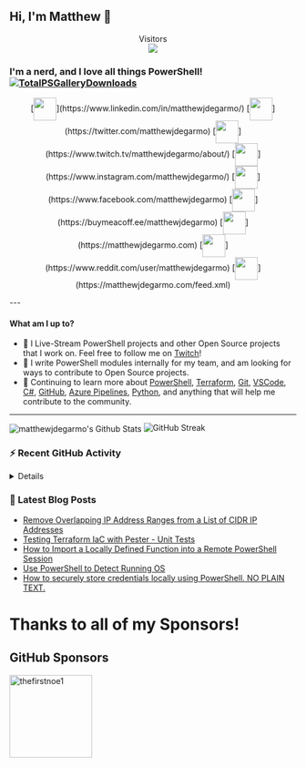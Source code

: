 ## Hi, I'm Matthew 👋 
<p align="center"> 
  Visitors<br>
  <img src="https://profile-counter.glitch.me/matthewjdegarmo/count.svg" />
</p>

### I'm a nerd, and I love all things PowerShell! [![TotalPSGalleryDownloads](https://img.shields.io/badge/Total%20PSGallery%20Downloads-~1,479-green)](https://www.powershellgallery.com/profiles/matthewjdegarmo)
<p align="center">
[<img align="center" height="40" src="https://img.icons8.com/color/144/000000/linkedin.png"/>](https://www.linkedin.com/in/matthewjdegarmo/)
[<img align="center" height="40" src="https://img.icons8.com/fluent/144/000000/twitter.png"/>](https://twitter.com/matthewjdegarmo)
[<img align="center" height="40" src="https://img.icons8.com/color/144/000000/twitch.png"/>](https://www.twitch.tv/matthewjdegarmo/about/)
[<img align="center" height="40" src="https://img.icons8.com/fluent/144/000000/instagram-new.png"/>](https://www.instagram.com/matthewjdegarmo/)
[<img align="center" height="40" src="https://img.icons8.com/fluent/144/000000/facebook-new.png"/>](https://www.facebook.com/matthewjdegarmo)
[<img align="center" height="40" src="https://img.icons8.com/cotton/100/000000/hot-coffee--v1.png"/>](https://buymeacoff.ee/matthewjdegarmo)
[<img align="center" height="40" src="https://img.icons8.com/nolan/64/domain.png"/>](https://matthewjdegarmo.com)
[<img align="center" height="40" src="https://img.icons8.com/doodle/48/000000/reddit--v1.png"/>](https://www.reddit.com/user/matthewjdegarmo)
[<img align="center" height="40" src="https://img.icons8.com/dusk/64/000000/rss.png"/>](https://matthewjdegarmo.com/feed.xml)
</p>
---

#### What am I up to?
- 🎥 I Live-Stream PowerShell projects and other Open Source projects that I work on. Feel free to follow me on [Twitch](https://www.twitch.tv/TechDufus/about/)!
- 🔭 I write PowerShell modules internally for my team, and am looking for ways to contribute to Open Source projects.
- 🌱 Continuing to learn more about [PowerShell](https://github.com/powershell/powershell), [Terraform](https://www.terraform.io/), [Git](https://git-scm.com/), [VSCode](https://github.com/microsoft/vscode), [C#](https://docs.microsoft.com/en-us/dotnet/csharp/), [GitHub](https://github.com), [Azure Pipelines](https://docs.microsoft.com/en-us/azure/devops/pipelines), [Python](https://www.python.org/), and anything that will help me contribute to the community.
---

<img align="center" alt="matthewjdegarmo's Github Stats" src="https://github-readme-stats.vercel.app/api?username=matthewjdegarmo&show_icons=true&count_private=true&theme=dark&include_all_commits=true&line_height=21&cache_seconds=1800"/>
<img src="https://github-readme-streak-stats.herokuapp.com/?user=matthewjdegarmo&theme=dark" alt="GitHub Streak" data-canonical-src="https://github-readme-streak-stats.herokuapp.com/?user=matthewjdegarmo&theme=dark" style="max-width:100%;">

### ⚡ Recent GitHub Activity
<details>
<p>
<!--START_SECTION:activity-->
1. ❗️ Closed issue [#3](https://github.com/matthewjdegarmo/HelpDesk/issues/3) in [matthewjdegarmo/HelpDesk](https://github.com/matthewjdegarmo/HelpDesk)
2. 🗣 Commented on [#3](https://github.com/matthewjdegarmo/HelpDesk/issues/3) in [matthewjdegarmo/HelpDesk](https://github.com/matthewjdegarmo/HelpDesk)
3. ❗️ Closed issue [#2](https://github.com/matthewjdegarmo/PSIISHelper/issues/2) in [matthewjdegarmo/PSIISHelper](https://github.com/matthewjdegarmo/PSIISHelper)
4. 🗣 Commented on [#2](https://github.com/matthewjdegarmo/PSIISHelper/issues/2) in [matthewjdegarmo/PSIISHelper](https://github.com/matthewjdegarmo/PSIISHelper)
5. 🗣 Commented on [#2](https://github.com/matthewjdegarmo/PSIISHelper/issues/2) in [matthewjdegarmo/PSIISHelper](https://github.com/matthewjdegarmo/PSIISHelper)
6. 🎉 Merged PR [#1](https://github.com/matthewjdegarmo/PSIISHelper/pull/1) in [matthewjdegarmo/PSIISHelper](https://github.com/matthewjdegarmo/PSIISHelper)
7. 💪 Opened PR [#1](https://github.com/matthewjdegarmo/PSIISHelper/pull/1) in [matthewjdegarmo/PSIISHelper](https://github.com/matthewjdegarmo/PSIISHelper)
8. 🗣 Commented on [#109](https://github.com/PoshCode/ModuleBuilder/issues/109) in [PoshCode/ModuleBuilder](https://github.com/PoshCode/ModuleBuilder)
9. 💪 Opened PR [#109](https://github.com/PoshCode/ModuleBuilder/pull/109) in [PoshCode/ModuleBuilder](https://github.com/PoshCode/ModuleBuilder)
10. 🗣 Commented on [#131](https://github.com/RamblingCookieMonster/PSDepend/issues/131) in [RamblingCookieMonster/PSDepend](https://github.com/RamblingCookieMonster/PSDepend)
<!--END_SECTION:activity-->
 </p>
</details>
 
### 👀 Latest Blog Posts
 <!-- BLOG-POST-LIST:START -->
- [Remove Overlapping IP Address Ranges from a List of CIDR IP Addresses](https://matthewjdegarmo.com/powershell/2021/06/14/remove-overlapping-ip-ranges-from-list-of-cidr-addresses.html)
- [Testing Terraform IaC with Pester - Unit Tests](https://matthewjdegarmo.com/powershell/2021/05/31/testing-teraform-iac-with-pester-unit-tests.html)
- [How to Import a Locally Defined Function into a Remote PowerShell Session](https://matthewjdegarmo.com/powershell/2021/03/31/how-to-import-a-locally-defined-function-into-a-remote-powershell-session.html)
- [Use PowerShell to Detect Running OS](https://matthewjdegarmo.com/powershell/2021/03/30/use-powershell-to-detect-running-os.html)
- [How to securely store credentials locally using PowerShell. NO PLAIN TEXT.](https://matthewjdegarmo.com/powershell/2020/11/20/how-to-securely-store-credentials-locally-using-powershell-no-plain-text.html)
<!-- BLOG-POST-LIST:END -->

<!-- SPONSORS-LIST:START -->
# Thanks to all of my Sponsors!

## GitHub Sponsors

[<img src="https://github.com/thefirstnoe1.png" alt="thefirstnoe1" width="145"/>](https://github.com/thefirstnoe1)

<!-- SPONSORS-LIST:END -->
